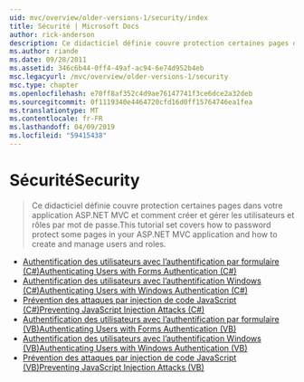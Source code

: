 ```yaml
---
uid: mvc/overview/older-versions-1/security/index
title: Sécurité | Microsoft Docs
author: rick-anderson
description: Ce didacticiel définie couvre protection certaines pages dans votre application ASP.NET MVC et comment créer et gérer les utilisateurs et rôles par mot de passe.
ms.author: riande
ms.date: 09/28/2011
ms.assetid: 346c6b44-0ff4-49af-ac94-6e74d952b4eb
msc.legacyurl: /mvc/overview/older-versions-1/security
msc.type: chapter
ms.openlocfilehash: e70ff8af352c4d9ae76147741f3ce6dce2a32deb
ms.sourcegitcommit: 0f1119340e4464720cfd16d0ff15764746ea1fea
ms.translationtype: MT
ms.contentlocale: fr-FR
ms.lasthandoff: 04/09/2019
ms.locfileid: "59415438"
---
```

# <a name="security"></a><span data-ttu-id="0b52f-103">Sécurité</span><span class="sxs-lookup"><span data-stu-id="0b52f-103">Security</span></span>

> <span data-ttu-id="0b52f-104">Ce didacticiel définie couvre protection certaines pages dans votre application ASP.NET MVC et comment créer et gérer les utilisateurs et rôles par mot de passe.</span><span class="sxs-lookup"><span data-stu-id="0b52f-104">This tutorial set covers how to password protect some pages in your ASP.NET MVC application and how to create and manage users and roles.</span></span>


- [<span data-ttu-id="0b52f-105">Authentification des utilisateurs avec l’authentification par formulaire (C#)</span><span class="sxs-lookup"><span data-stu-id="0b52f-105">Authenticating Users with Forms Authentication (C#)</span></span>](authenticating-users-with-forms-authentication-cs.md)
- [<span data-ttu-id="0b52f-106">Authentification des utilisateurs avec l’authentification Windows (C#)</span><span class="sxs-lookup"><span data-stu-id="0b52f-106">Authenticating Users with Windows Authentication (C#)</span></span>](authenticating-users-with-windows-authentication-cs.md)
- [<span data-ttu-id="0b52f-107">Prévention des attaques par injection de code JavaScript (C#)</span><span class="sxs-lookup"><span data-stu-id="0b52f-107">Preventing JavaScript Injection Attacks (C#)</span></span>](preventing-javascript-injection-attacks-cs.md)
- [<span data-ttu-id="0b52f-108">Authentification des utilisateurs avec l’authentification par formulaire (VB)</span><span class="sxs-lookup"><span data-stu-id="0b52f-108">Authenticating Users with Forms Authentication (VB)</span></span>](authenticating-users-with-forms-authentication-vb.md)
- [<span data-ttu-id="0b52f-109">Authentification des utilisateurs avec l’authentification Windows (VB)</span><span class="sxs-lookup"><span data-stu-id="0b52f-109">Authenticating Users with Windows Authentication (VB)</span></span>](authenticating-users-with-windows-authentication-vb.md)
- [<span data-ttu-id="0b52f-110">Prévention des attaques par injection de code JavaScript (VB)</span><span class="sxs-lookup"><span data-stu-id="0b52f-110">Preventing JavaScript Injection Attacks (VB)</span></span>](preventing-javascript-injection-attacks-vb.md)
